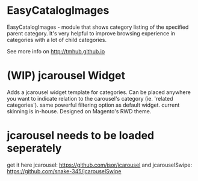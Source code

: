 EasyCatalogImages
=================
EasyCatalogImages - module that shows category listing of the specified parent category.
It's very helpful to improve browsing experience in categories with a lot of
child categories.

See more info on http://tmhub.github.io


(WIP) jcarousel Widget
======================
Adds a jcarousel widget template for categories.
Can be placed anywhere you want to indicate relation to the carousel's category
(ie. 'related categories'). same powerful filtering option as default widget.
current skinning is in-house.
Designed on Magento's RWD theme.


jcarousel needs to be loaded seperately
================================
get it here
jcarousel:
https://github.com/jsor/jcarousel
and jcarouselSwipe:
https://github.com/snake-345/jcarouselSwipe
